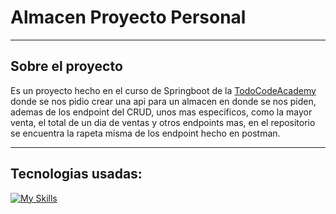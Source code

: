 # Almacen Proyecto Personal

---

## Sobre el proyecto
Es un proyecto hecho en el curso de Springboot de la [TodoCodeAcademy](https://todocodeacademy.com) donde se nos pidio crear una api para un almacen en donde se nos piden, ademas de los endpoint del CRUD, unos mas especificos, como la mayor venta, el total de un dia de ventas y otros endpoints mas, en el repositorio se encuentra la rapeta misma
de los endpoint hecho en postman.

---

## Tecnologias usadas:
[![My Skills](https://skillicons.dev/icons?i=java,spring,maven,mysql)](https://skillicons.dev)
